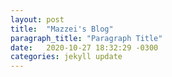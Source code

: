 ```yaml
---
layout: post
title:  "Mazzei's Blog"
paragraph_title: "Paragraph Title"
date:   2020-10-27 18:32:29 -0300
categories: jekyll update
---
```



